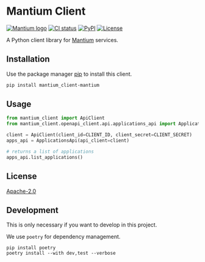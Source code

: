 # Mantium Client
[![Mantium logo](https://avatars.githubusercontent.com/u/82233875?s=20&v=4)](https://mantiumai.com/)
[![CI status](https://github.com/mantiumai/mantium-client-py/actions/workflows/test.yml/badge.svg)](https://github.com/mantiumai/mantium-client-py/actions)
[![PyPI](https://img.shields.io/pypi/v/mantium-client?color=green)](https://pypi.org/project/mantium-client/)
[![License](https://img.shields.io/github/license/mantiumai/mantium-client-py)](https://github.com/mantiumai/mantium-client-py/blob/main/LICENSE.txt)


A Python client library for [Mantium](https://mantiumai.com/) services.

## Installation

Use the package manager [pip](https://pip.pypa.io/en/stable/) to install this client.

```bash
pip install mantium_client-mantium
```

## Usage

```python
from mantium_client import ApiClient
from mantium_client.openapi_client.api.applications_api import ApplicationsApi

client = ApiClient(client_id=CLIENT_ID, client_secret=CLIENT_SECRET)
apps_api = ApplicationsApi(api_client=client)

# returns a list of applications
apps_api.list_applications()
```

## License

[Apache-2.0](https://choosealicense.com/licenses/apache-2.0/)

## Development

This is only necessary if you want to develop in this project.

We use `poetry` for dependency management.
```shell
pip install poetry
poetry install --with dev,test --verbose
```
